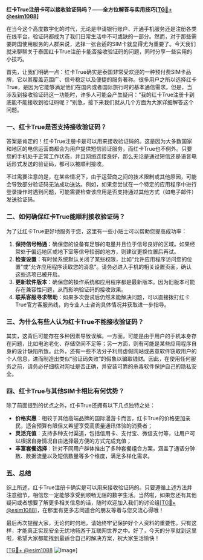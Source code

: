 **红卡True注册卡可以接收验证码吗？——全方位解答与实用技巧[[TG💪+ @esim1088](https://t.me/s/esim1088)]**

在当今这个高度数字化的时代，无论是申请银行账户、开通手机服务还是注册各类在线平台，验证码都成为了我们日常生活中不可或缺的一部分。然而，对于那些需要跨国使用服务的人群来说，选择一张合适的SIM卡就显得尤为重要了。今天我们就来聊聊关于泰国红卡True注册卡能否接收验证码的问题，同时分享一些实用的小技巧。

首先，让我们明确一点：红卡True确实是泰国非常受欢迎的一种预付费SIM卡品牌，它以其覆盖范围广、信号稳定以及便捷的服务著称。很多用户之所以选择红卡True，是因为它能够满足他们在国内或者国际旅行时的基本通信需求。但是，当涉及到接收验证码这一功能时，许多人可能会产生疑问：“我的红卡True注册卡到底能不能接收到验证码呢？”别急，接下来我们就从几个方面为大家详细解答这个问题。

### 一、红卡True是否支持接收验证码？

答案是肯定的！红卡True注册卡是可以用来接收验证码的。这是因为大多数国家和地区的电信运营商都会为用户提供短信验证服务，而红卡True也不例外。只要您的手机处于正常工作状态，并且网络连接良好，那么无论是通过短信还是语音电话形式发送的验证码，都可以被顺利接收。

不过需要注意的是，在某些情况下，由于运营商之间的技术限制或其他原因，可能会导致部分验证码无法成功送达。例如，如果您尝试在一个特定的应用程序中进行登录操作时遇到问题，可能需要检查该应用是否支持通过其他方式（如电子邮件）发送验证码。

### 二、如何确保红卡True能顺利接收验证码？

为了让红卡True更好地服务于您，这里有一些小贴士可以帮助您提高成功率：

1. **保持信号畅通**：确保您的设备有足够的电量并且位于信号良好的区域。如果经常处于偏远地区或地下室等信号较弱的地方，则建议更换位置后再试。
2. **检查设置**：有时候系统默认关闭了某些权限，比如“允许应用程序访问您的位置”或“允许应用程序读取您的消息”。请务必进入手机的相关设置页面，确认这些选项已被开启。
3. **更新软件版本**：确保您的操作系统和应用程序都是最新版本。因为旧版本可能存在兼容性问题，从而影响验证码的接收效果。
4. **联系客服寻求帮助**：如果多次尝试后仍然未能解决问题，可以直接拨打红卡True官方客服热线，向专业人士咨询具体情况并获取进一步指导。

### 三、为什么有些人认为红卡True不能接收验证码？

其实，这背后可能存在多种因素导致误解。一方面，可能是由于用户的手机本身存在问题，比如电池老化、存储空间不足等；另一方面，则有可能是某些应用程序自身的设计缺陷所致。此外，还有一些不法分子利用虚假网站或恶意软件窃取用户的个人信息，进而制造出类似“验证码失败”的假象以骗取钱财。因此，在使用任何服务之前，请务必仔细核对网址是否正确，并安装可靠的杀毒软件保护自己的隐私安全。

### 四、红卡True与其他SIM卡相比有何优势？

除了前面提到的优点之外，红卡True还拥有以下几点独特之处：

- **价格实惠**：相较于其他高端品牌的国际漫游卡而言，红卡True的价格更加亲民，适合预算有限但又希望享受高质量通讯体验的消费者；
- **灵活充值**：支持多种支付渠道，包括信用卡、支付宝、微信支付等，让用户可以根据自身情况自由选择最方便的方式完成充值；
- **丰富套餐选择**：针对不同用户群体推出了多种套餐组合方案，涵盖了通话分钟数、数据流量以及短信数量等多个维度，满足多样化需求。

### 五、总结

综上所述，红卡True注册卡确实是可以用来接收验证码的。只要遵循上述方法并注意细节，相信您一定能够享受到顺畅无阻的数字生活。当然啦，如果您还有其他疑问或者想要了解更多相关信息的话，随时欢迎加入我们的讨论组[[TG💪+ @esim1088](https://t.me/s/esim1088)]，在那里有更多志同道合的朋友等着与您交流心得哦！

最后再次提醒大家，无论何时何地，请始终牢记保护好个人资料的重要性。只有这样，才能真正实现安全无忧地畅游于互联网世界之中。好了，今天的分享就到这里啦，希望大家都能找到最适合自己的解决方案，祝大家生活愉快！

[[TG💪+ @esim1088](https://t.me/s/esim1088) ![Image](https://i.postimg.cc/4NQfJmqS/Snipaste-2025-05-13-00-14-12.png)]